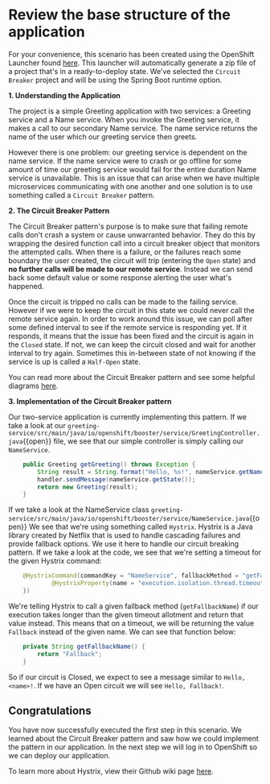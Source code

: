 # Review the base structure of the application

For your convenience, this scenario has been created using the OpenShift Launcher found [here](https://launch.openshift.io/launch/filtered-wizard/all). This launcher will automatically generate a zip file of a project that's in a ready-to-deploy state. We've selected the `Circuit Breaker` project and will be using the Spring Boot runtime option.

**1. Understanding the Application**

The project is a simple Greeting application with two services: a Greeting service and a Name service. When you invoke the Greeting service, it makes a call to our secondary Name service. The name service returns the name of the user which our greeting service then greets.

However there is one problem: our greeting service is dependent on the name service. If the name service were to crash or go offline for some amount of time our greeting service would fail for the entire duration Name service is unavailable. This is an issue that can arise when we have multiple microservices communicating with one another and one solution is to use something called a `Circuit Breaker` pattern.

**2. The Circuit Breaker Pattern**

The Circuit Breaker pattern's purpose is to make sure that failing remote calls don't crash a system or cause unwarranted behavior. They do this by wrapping the desired function call into a circuit breaker object that monitors the attempted calls. When there is a failure, or the failures reach some boundary the user created, the circuit will trip (entering the `Open` state) and **no further calls will be made to our remote service**. Instead we can send back some default value or some response alerting the user what's happened.

Once the circuit is tripped no calls can be made to the failing service. However if we were to keep the circuit in this state we could never call the remote service again. In order to work around this issue, we can poll after some defined interval to see if the remote service is responding yet. If it responds, it means that the issue has been fixed and the circuit is again in the `Closed` state. If not, we can keep the circuit closed and wait for another interval to try again. Sometimes this in-between state of not knowing if the service is up is called a `Half-Open` state.

You can read more about the Circuit Breaker pattern and see some helpful diagrams [here](https://martinfowler.com/bliki/CircuitBreaker.html).

**3. Implementation of the Circuit Breaker pattern**

Our two-service application is currently implementing this pattern. If we take a look at our ``greeting-service/src/main/java/io/openshift/booster/service/GreetingController.java``{{open}} file, we see that our simple controller is simply calling our `NameService`.

```java
    public Greeting getGreeting() throws Exception {
        String result = String.format("Hello, %s!", nameService.getName());
        handler.sendMessage(nameService.getState());
        return new Greeting(result);
    }
```

If we take a look at the NameService class ``greeting-service/src/main/java/io/openshift/booster/service/NameService.java``{{open}} We see that we're using something called `Hystrix`. Hystrix is a Java library created by Netflix that is used to handle cascading failures and provide fallback options. We use it here to handle our circuit breaking pattern. If we take a look at the code, we see that we're setting a timeout for the given Hystrix command:


```java
    @HystrixCommand(commandKey = "NameService", fallbackMethod = "getFallbackName", commandProperties = {
            @HystrixProperty(name = "execution.isolation.thread.timeoutInMilliseconds", value = "1000")
    })
```

We're telling Hystrix to call a given fallback method (`getFallbackName`) if our execution takes longer than the given timeout allotment and return that value instead. This means that on a timeout, we will be returning the value `Fallback` instead of the given name. We can see that function below:

```java
    private String getFallbackName() {
        return "Fallback";
    }
```
So if our circuit is Closed, we expect to see a message similar to `Hello, <name>!`. If we have an Open circuit we will see `Hello, Fallback!`.

## Congratulations

You have now successfully executed the first step in this scenario. We learned about the Circuit Breaker pattern and saw how we could implement the pattern in our application. In the next step we will log in to OpenShift so we can deploy our application. 

To learn more about Hystrix, view their Github wiki page [here](https://github.com/Netflix/Hystrix/wiki).